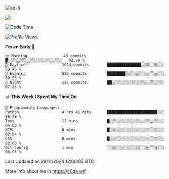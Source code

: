 [![ko-fi](https://ko-fi.com/img/githubbutton_sm.svg)](https://ko-fi.com/Z8Z4Y2LKX)

<a href="https://wakatime.com"><img src="https://wakatime.com/share/@c0dezin/b7f18a7c-ab3a-40b8-8bc7-b1b7bf71f1d6.svg" /></a>

<!--START_SECTION:waka-->
![Code Time](http://img.shields.io/badge/Code%20Time-149%20hrs%2055%20mins-blue)

![Profile Views](http://img.shields.io/badge/Profile%20Views-0-blue)

**I'm an Early 🐤** 

```text
🌞 Morning                48 commits          █░░░░░░░░░░░░░░░░░░░░░░░░   02.79 % 
🌆 Daytime                1024 commits        ███████████████░░░░░░░░░░   59.43 % 
🌃 Evening                526 commits         ████████░░░░░░░░░░░░░░░░░   30.53 % 
🌙 Night                  125 commits         ██░░░░░░░░░░░░░░░░░░░░░░░   07.25 % 
```


📊 **This Week I Spent My Time On** 

```text
💬 Programming Languages: 
Python                   4 hrs 41 mins       ██████████████████████░░░   89.78 % 
Text                     12 mins             █░░░░░░░░░░░░░░░░░░░░░░░░   04.03 % 
HTML                     8 mins              █░░░░░░░░░░░░░░░░░░░░░░░░   02.84 % 
CSS                      8 mins              █░░░░░░░░░░░░░░░░░░░░░░░░   02.66 % 
Git Config               1 min               ░░░░░░░░░░░░░░░░░░░░░░░░░   00.61 % 
```


 Last Updated on 29/11/2024 12:00:05 UTC
<!--END_SECTION:waka-->

More info about me in https://c0de.wtf
